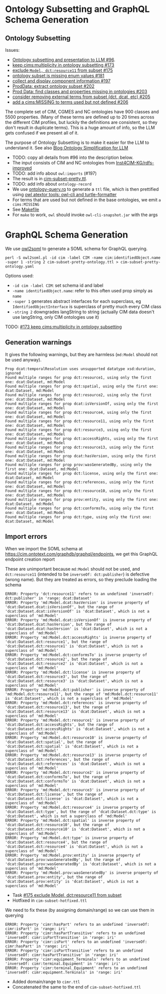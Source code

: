 # Ontology Subsetting and GraphQL Schema Generation


## Ontology Subsetting
Issues:
- [Ontology subsetting and presentation to LLM #96](https://github.com/statnett/Talk2PowerSystem_PM/issues/96).
- [keep cims:multiplicity in ontology subsetting #173](https://github.com/statnett/Talk2PowerSystem_PM/issues/173)
- [exclude `Model, dct:resource11` from subset #175](https://github.com/statnett/Talk2PowerSystem_PM/issues/175)
- [ontology subset is missing enum values #181](https://github.com/statnett/Talk2PowerSystem_PM/issues/181)
- [collect and display component information #197](https://github.com/statnett/Talk2PowerSystem_PM/issues/197)
- [ProdData: extract ontology subset #202](https://github.com/statnett/Talk2PowerSystem_PM/issues/202)
- [Prod Data: find classes and properties missing in ontologies #203](https://github.com/statnett/Talk2PowerSystem_PM/issues/203)
- [consider removing external terms from subset (dct, dcat, etc) #205](https://github.com/statnett/Talk2PowerSystem_PM/issues/205)
- [add a cims:MISSING to terms used but not defined #206](https://github.com/statnett/Talk2PowerSystem_PM/issues/206)


The complete set of CIM, CGMES and NC ontologies have 900 classes and 5500 properties.
(Many of these terms are defined up to 20 times across the different CIM profiles, but luckily the definitions are consistent, so they don't result in duplicate terms).
This is a huge amount of info, so the LLM gets confused if we present all of it.

The purpose of Ontology Subsetting is to make it easier for the LLM to understand it.
See also [Blog Ontology Simplification for LLM](https://github.com/statnett/Talk2PowerSystem/wiki/Blog-Ontology-Simplification-for-LLM)
* TODO: copy all details from #96 into the description below.
* The input consists of CIM and NC ontologies from [Inst4CIM-KG/rdfs-improved](https://github.com/Sveino/Inst4CIM-KG/blob/develop/rdfs-improved/)
* TODO: add info about `owl:imports` (#197)
* The result is in [cim-subset-pretty.ttl](cim-subset-pretty.ttl). 
* TODO: add info about `ontology-record`
* We use [ontology-query.rq](ontology-query.rq) to generate a `ttl` file, 
  which is then prettified using [owl atextor tools: owl-cli and turtle-formatter](https://github.com/Sveino/Inst4CIM-KG/tree/develop/rdfs-improved#atextor-tools-owl-cli-and-turtle-formatter)
* For terms that are used but not defined in the base ontologies, we emit `a cims:MISSING`
* See [Makefile](Makefile) 
* For `make` to work, `owl` should invoke `owl-cli-snapshot.jar` with the args
  
# GraphQL Schema Generation
We use [owl2soml](https://github.com/VladimirAlexiev/soml/tree/master/owl2soml) to generate a SOML schema for GraphQL querying.
```
perl -S owl2soml.pl -id cim -label CIM -name cim:identifiedObject.name -super 1 -string 2 cim-subset-pretty-ontology.ttl > cim-subset-pretty-ontology.yaml
```

Options used:
- `-id cim -label CIM`: set schema id and label
- `-name identifiedObject.name`: refer to this often used prop simply as `name`
- `-super 1` generates abstract interfaces for each superclass, eg `IdentifiedObjectInterface` is superclass of pretty much every CIM class
- `-string 2` downgrades langString to string (actually CIM data doesn't use langString, only CIM ontologies use it)

TODO: [#173 keep cims:multiplicity in ontology subsetting](https://github.com/statnett/Talk2PowerSystem_PM/issues/173) 

## Generation warnings
It gives the following warnings, but they are harmless (`md:Model` should not be used anyway).
```
Prop dcat:temporalResolution uses unsupported datatype xsd:duration, ignored
Found multiple ranges for prop dct:resource1, using only the first one: dcat:Dataset, md:Model
Found multiple ranges for prop dct:spatial, using only the first one: dcat:Dataset, md:Model
Found multiple ranges for prop dct:resource2, using only the first one: dcat:Dataset, md:Model
Found multiple ranges for prop dcat:isVersionOf, using only the first one: dcat:Dataset, md:Model
Found multiple ranges for prop dct:resource4, using only the first one: dcat:Dataset, md:Model
Found multiple ranges for prop dct:resource11, using only the first one: dcat:Dataset, md:Model
Found multiple ranges for prop dct:resource3, using only the first one: dcat:Dataset, md:Model
Found multiple ranges for prop dct:accessRights, using only the first one: dcat:Dataset, md:Model
Found multiple ranges for prop dct:resource13, using only the first one: dcat:Dataset, md:Model
Found multiple ranges for prop dcat:hasVersion, using only the first one: dcat:Dataset, md:Model
Found multiple ranges for prop prov:wasGeneratedBy, using only the first one: dcat:Dataset, md:Model
Found multiple ranges for prop dct:license, using only the first one: dcat:Dataset, md:Model
Found multiple ranges for prop dct:references, using only the first one: dcat:Dataset, md:Model
Found multiple ranges for prop dct:resource10, using only the first one: dcat:Dataset, md:Model
Found multiple ranges for prop prov:entity, using only the first one: dcat:Dataset, md:Model
Found multiple ranges for prop dct:conformsTo, using only the first one: dcat:Dataset, md:Model
Found multiple ranges for prop dct:type, using only the first one: dcat:Dataset, md:Model
```

## Import errors
When we import the SOML schema at https://cim.ontotext.com/graphdb/graphql/endpoints, we get this GraphQL endpoint creation report

These are unimportant because `md:Model` should not be used, and  `dct:resource11` (intended to be `inverseOf: dct:publisher`) is defective (wrong name).
But they are treated as errors, so they preclude loading the schema
```
ERROR: Property 'dct:resource11' refers to an undefined 'inverseOf: dct:publisher' in 'range: dcat:Dataset'
ERROR: Property 'md:Model.dcat:hasVersion' is inverse property of 'dcat:Dataset.dcat:isVersionOf', but the range of 'dcat:Dataset.dcat:isVersionOf' is 'dcat:Dataset', which is not a superclass of 'md:Model'
ERROR: Property 'md:Model.dcat:isVersionOf' is inverse property of 'dcat:Dataset.dcat:hasVersion', but the range of 'dcat:Dataset.dcat:hasVersion' is 'dcat:Dataset', which is not a superclass of 'md:Model'
ERROR: Property 'md:Model.dct:accessRights' is inverse property of 'dcat:Dataset.dct:resource1', but the range of 'dcat:Dataset.dct:resource1' is 'dcat:Dataset', which is not a superclass of 'md:Model'
ERROR: Property 'md:Model.dct:conformsTo' is inverse property of 'dcat:Dataset.dct:resource2', but the range of 'dcat:Dataset.dct:resource2' is 'dcat:Dataset', which is not a superclass of 'md:Model'
ERROR: Property 'md:Model.dct:license' is inverse property of 'dcat:Dataset.dct:resource3', but the range of 'dcat:Dataset.dct:resource3' is 'dcat:Dataset', which is not a superclass of 'md:Model'
ERROR: Property 'md:Model.dct:publisher' is inverse property of 'md:Model.dct:resource11', but the range of 'md:Model.dct:resource11' is 'dcat:Dataset', which is not a superclass of 'md:Model'
ERROR: Property 'md:Model.dct:references' is inverse property of 'dcat:Dataset.dct:resource13', but the range of 'dcat:Dataset.dct:resource13' is 'dcat:Dataset', which is not a superclass of 'md:Model'
ERROR: Property 'md:Model.dct:resource1' is inverse property of 'dcat:Dataset.dct:accessRights', but the range of 'dcat:Dataset.dct:accessRights' is 'dcat:Dataset', which is not a superclass of 'md:Model'
ERROR: Property 'md:Model.dct:resource10' is inverse property of 'dcat:Dataset.dct:spatial', but the range of 'dcat:Dataset.dct:spatial' is 'dcat:Dataset', which is not a superclass of 'md:Model'
ERROR: Property 'md:Model.dct:resource13' is inverse property of 'dcat:Dataset.dct:references', but the range of 'dcat:Dataset.dct:references' is 'dcat:Dataset', which is not a superclass of 'md:Model'
ERROR: Property 'md:Model.dct:resource2' is inverse property of 'dcat:Dataset.dct:conformsTo', but the range of 'dcat:Dataset.dct:conformsTo' is 'dcat:Dataset', which is not a superclass of 'md:Model'
ERROR: Property 'md:Model.dct:resource3' is inverse property of 'dcat:Dataset.dct:license', but the range of 'dcat:Dataset.dct:license' is 'dcat:Dataset', which is not a superclass of 'md:Model'
ERROR: Property 'md:Model.dct:resource4' is inverse property of 'dcat:Dataset.dct:type', but the range of 'dcat:Dataset.dct:type' is 'dcat:Dataset', which is not a superclass of 'md:Model'
ERROR: Property 'md:Model.dct:spatial' is inverse property of 'dcat:Dataset.dct:resource10', but the range of 'dcat:Dataset.dct:resource10' is 'dcat:Dataset', which is not a superclass of 'md:Model'
ERROR: Property 'md:Model.dct:type' is inverse property of 'dcat:Dataset.dct:resource4', but the range of 'dcat:Dataset.dct:resource4' is 'dcat:Dataset', which is not a superclass of 'md:Model'
ERROR: Property 'md:Model.prov:entity' is inverse property of 'dcat:Dataset.prov:wasGeneratedBy', but the range of 'dcat:Dataset.prov:wasGeneratedBy' is 'dcat:Dataset', which is not a superclass of 'md:Model'
ERROR: Property 'md:Model.prov:wasGeneratedBy' is inverse property of 'dcat:Dataset.prov:entity', but the range of 'dcat:Dataset.prov:entity' is 'dcat:Dataset', which is not a superclass of 'md:Model'
```
- Task [#175 exclude Model, dct:resource11 from subset](https://github.com/statnett/Talk2PowerSystem_PM/issues/175)
- Hotfixed in `cim-subset-hotfixed.ttl`

We need to fix these (by assigning domain/range) so we can use them in querying
```
ERROR: Property 'cimr:hasPart' refers to an undefined 'inverseOf: cimr:isPart' in 'range: iri'
ERROR: Property 'cimr:hasPartTransitive' refers to an undefined 'inverseOf: cimr:isPartTransitive' in 'range: iri'
ERROR: Property 'cimr:isPart' refers to an undefined 'inverseOf: cimr:hasPart' in 'range: iri'
ERROR: Property 'cimr:isPartTransitive' refers to an undefined 'inverseOf: cimr:hasPartTransitive' in 'range: iri'
ERROR: Property 'cimr:equipment_Terminals' refers to an undefined 'inverseOf: cimr:terminal.Equipment' in 'range: iri'
ERROR: Property 'cimr:terminal_Equipment' refers to an undefined 'inverseOf: cimr:equipment.Terminals' in 'range: iri'
```
- Added domain/range to `cimr.ttl`
- Concatenated the same to the end of  `cim-subset-hotfixed.ttl`
